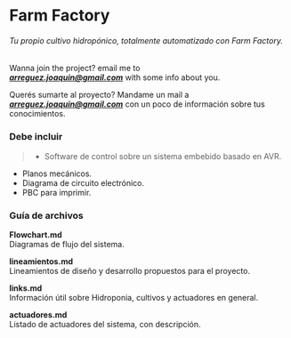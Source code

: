 # Farm Factory
###### Tu propio cultivo hidropónico, totalmente automatizado con Farm Factory.  
Wanna join the project? email me to  
 ***arreguez.joaquin@gmail.com*** with some info about you.  

Querés sumarte al proyecto? Mandame un mail a  
 ***arreguez.joaquin@gmail.com*** con un poco de información sobre tus conocimientos.


### Debe incluir
>* Software de control sobre un sistema embebido basado en AVR.
* Planos mecánicos.
* Diagrama de circuito electrónico.
* PBC para imprimir.

### Guía de archivos

>
**Flowchart.md**  
Diagramas de flujo del sistema.

>  
**lineamientos.md**  
Lineamientos de diseño y desarrollo propuestos para el proyecto.  
>
**links.md**  
Información útil sobre Hidroponia, cultivos y actuadores en general.  
>
**actuadores.md**  
Listado de actuadores del sistema, con descripción.
